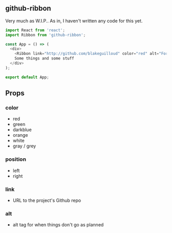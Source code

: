 ## github-ribbon

Very much as W.I.P.. As in, I haven't written any code for this yet.

```javascript
import React from 'react';
import Ribbon from 'github-ribbon';

const App = () => (
  <div>
    <Ribbon link="http://github.com/blakeguilloud" color="red" alt="Fork me!" position="right" />
    Some things and some stuff
  </div>
);

export default App;
```

## Props
### color
  - red
  - green
  - darkblue
  - orange
  - white
  - gray / grey


### position
  - left
  - right

### link
  - URL to the project's Github repo

### alt
  - alt tag for when things don't go as planned
